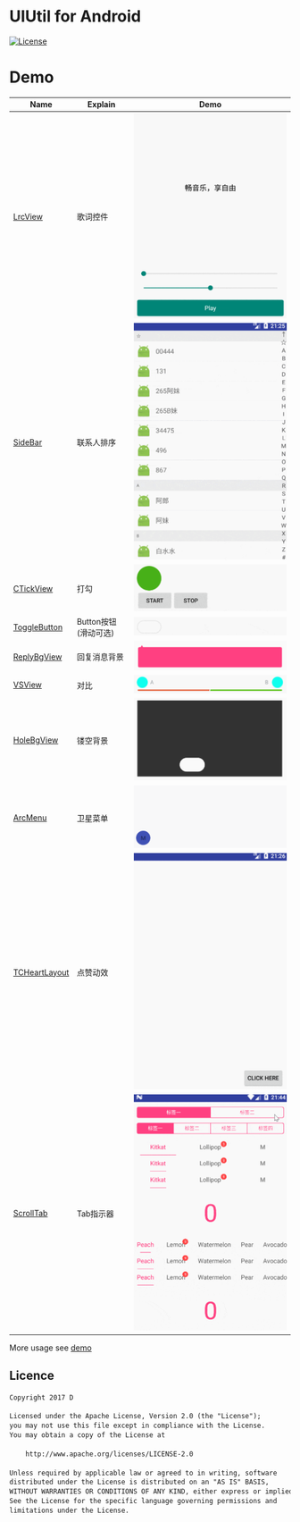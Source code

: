 # UIUtil for Android

[![License](https://img.shields.io/badge/license-Apache%202-green.svg)](https://www.apache.org/licenses/LICENSE-2.0)

Demo
======================
Name | Explain | Demo
--- | --- | ---
[LrcView](lib/src/main/java/com/d/lib/ui/lrc/LrcView.java) | 歌词控件|  <img src="https://github.com/Dsiner/Resouce/blob/master/lib/UIUtil/lrc/lrc.gif" width="320" alt="Screenshot">
[SideBar](lib/src/main/java/com/d/lib/ui/sort/SideBar.java) | 联系人排序 |  <img src="https://github.com/Dsiner/Resouce/blob/master/lib/UIUtil/sort/sort.gif" width="320" alt="Screenshot"> 
[CTickView](lib/src/main/java/com/d/lib/ui/tick/CTickView.java) | 打勾|  <img src="https://github.com/Dsiner/Resouce/blob/master/lib/UIUtil/tick/tick.gif" width="100%">
[ToggleButton](lib/src/main/java/com/d/lib/ui/togglebutton/ToggleButton.java) | Button按钮(滑动可选)|  <img src="https://github.com/Dsiner/Resouce/blob/master/lib/UIUtil/togglebutton/togglebutton.gif" width="100%">
[ReplyBgView](lib/src/main/java/com/d/lib/ui/replybg/ReplyBgView.java) | 回复消息背景|  <img src="https://github.com/Dsiner/Resouce/blob/master/lib/UIUtil/replybg/replybg.png" width="100%">
[VSView](lib/src/main/java/com/d/lib/ui/vs/VSView.java) | 对比|  <img src="https://github.com/Dsiner/Resouce/blob/master/lib/UIUtil/vs/vs.gif" width="100%">
[HoleBgView](lib/src/main/java/com/d/lib/ui/stroke/HoleBgView.java) | 镂空背景|  <img src="https://github.com/Dsiner/Resouce/blob/master/lib/UIUtil/stroke/stroke.png" width="100%">
[ArcMenu](lib/src/main/java/com/d/lib/ui/arcmenu/ArcMenu.java) | 卫星菜单|  <img src="https://github.com/Dsiner/Resouce/blob/master/lib/UIUtil/arcmenu/arcmenu.gif" width="100%">
[TCHeartLayout](lib/src/main/java/com/d/lib/ui/heartlayout/TCHeartLayout.java) | 点赞动效|  <img src="https://github.com/Dsiner/Resouce/blob/master/lib/UIUtil/heartlayout/heartlayout.gif" width="320" alt="Screenshot">
[ScrollTab](lib/src/main/java/com/d/lib/ui/tab/ScrollTab.java) | Tab指示器|  <img src="https://github.com/Dsiner/Resouce/blob/master/lib/UIUtil/tab/tab.gif" width="320" alt="Screenshot">

More usage see [demo](app/src/main/java/com/d/uiutil/MainActivity.java)

## Licence

```txt
Copyright 2017 D

Licensed under the Apache License, Version 2.0 (the "License");
you may not use this file except in compliance with the License.
You may obtain a copy of the License at

    http://www.apache.org/licenses/LICENSE-2.0

Unless required by applicable law or agreed to in writing, software
distributed under the License is distributed on an "AS IS" BASIS,
WITHOUT WARRANTIES OR CONDITIONS OF ANY KIND, either express or implied.
See the License for the specific language governing permissions and
limitations under the License.
```
